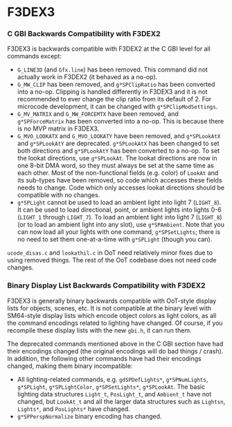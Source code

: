 # F3DEX3

### C GBI Backwards Compatibility with F3DEX2

F3DEX3 is backwards compatible with F3DEX2 at the C GBI level for all commands
except:

- `G_LINE3D` (and `Gfx.line`) has been removed. This command did not actually
  work in F3DEX2 (it behaved as a no-op).
- `G_MW_CLIP` has been removed, and `g*SPClipRatio` has been converted into a
  no-op. Clipping is handled differently in F3DEX3 and it is not recommended to
  ever change the clip ratio from its default of 2. For microcode development,
  it can be changed with `g*SPClipModSettings`.
- `G_MV_MATRIX` and `G_MW_FORCEMTX` have been removed, and `g*SPForceMatrix` has
  been converted into a no-op. This is because there is no MVP matrix in F3DEX3.
- `G_MVO_LOOKATX` and `G_MVO_LOOKATY` have been removed, and `g*SPLookAtX` and
  `g*SPLookAtY` are deprecated. `g*SPLookAtX` has been changed to set both
  directions and `g*SPLookAtY` has been converted to a no-op. To set the lookat
  directions, use `g*SPLookAt`. The lookat directions are now in one 8-bit DMA
  word, so they must always be set at the same time as each other. Most of the
  non-functional fields (e.g. color) of `LookAt` and its sub-types have been
  removed, so code which accesses these fields needs to change. Code which only
  accesses lookat directions should be compatible with no changes.
- `g*SPLight` cannot be used to load an ambient light into light 7 (`LIGHT_8`).
  It can be used to load directional, point, or ambient lights into lights 0-6
  (`LIGHT_1` through `LIGHT_7`). To load an ambient light into light 7
  (`LIGHT_8`) (or to load an ambient light into any slot), use `g*SPAmbient`.
  Note that you can now load all your lights with one command, `g*SPSetLights`;
  there is no need to set them one-at-a-time with `g*SPLight` (though you can).

`ucode_disas.c` and `lookathil.c` in OoT need relatively minor fixes due to
using removed things. The rest of the OoT codebase does not need code changes.

### Binary Display List Backwards Compatibility with F3DEX2

F3DEX3 is generally binary backwards compatible with OoT-style display lists for
objects, scenes, etc. It is not compatible at the binary level with SM64-style
display lists which encode object colors as light colors, as all the command
encodings related to lighting have changed. Of course, if you recompile these
display lists with the new `gbi.h`, it can run them.

The deprecated commands mentioned above in the C GBI section have had their
encodings changed (the original encodings will do bad things / crash). In
addition, the following other commands have had their encodings changed, making
them binary incompatible:
- All lighting-related commands, e.g. `gdSPDefLights*`, `g*SPNumLights`,
  `g*SPLight`, `g*SPLightColor`, `g*SPSetLights*`, `g*SPLookAt`. The basic
  lighting data structures `Light_t`, `PosLight_t`, and `Ambient_t` have not
  changed, but `LookAt_t` and all the larger data structures such as `Lightsn`,
  `Lights*`, and `PosLights*` have changed.
- `g*SPPerspNormalize` binary encoding has changed.
